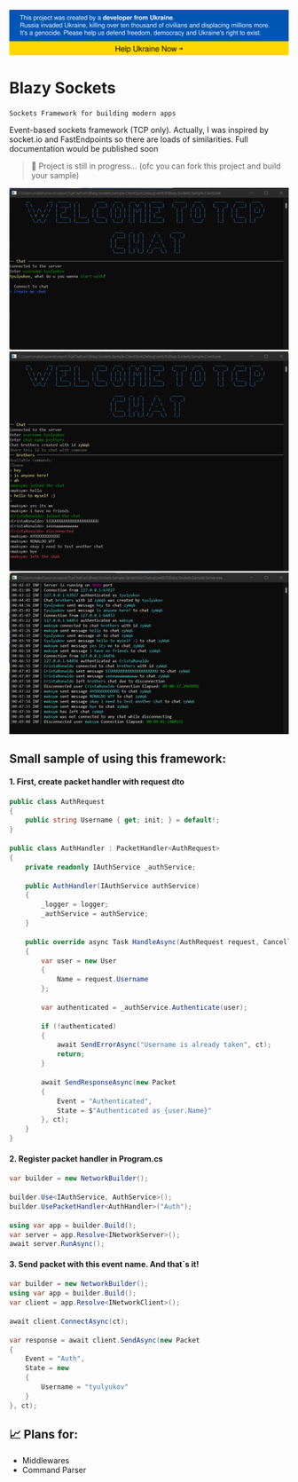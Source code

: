 [![Stand With Ukraine](https://raw.githubusercontent.com/vshymanskyy/StandWithUkraine/main/banner-direct-single.svg)](https://stand-with-ukraine.pp.ua)

# Blazy Sockets
`Sockets Framework for building modern apps`

Event-based sockets framework (TCP only). Actually, I was inspired by socket.io and FastEndpoints so there are loads of similarities.
Full documentation would be published soon

> 🚧 Project is still in progress... (ofc you can fork this project and build your sample)

![Main menu](https://github.com/tyulyukov/Blazy.Sockets/blob/master/docs/assets/main1.png)
![Client](https://github.com/tyulyukov/Blazy.Sockets/blob/master/docs/assets/chat1.png)
![Server](https://github.com/tyulyukov/Blazy.Sockets/blob/master/docs/assets/server1.png)

## Small sample of using this framework:

#### 1. First, create packet handler with request dto
```csharp
public class AuthRequest
{
    public string Username { get; init; } = default!;
}

public class AuthHandler : PacketHandler<AuthRequest>
{
    private readonly IAuthService _authService;

    public AuthHandler(IAuthService authService)
    {
        _logger = logger;
        _authService = authService;
    }

    public override async Task HandleAsync(AuthRequest request, CancellationToken ct)
    {
        var user = new User
        {
            Name = request.Username
        };

        var authenticated = _authService.Authenticate(user);

        if (!authenticated)
        {
            await SendErrorAsync("Username is already taken", ct);
            return;
        }
        
        await SendResponseAsync(new Packet
        {
            Event = "Authenticated",
            State = $"Authenticated as {user.Name}"
        }, ct);
    }
}
```


#### 2. Register packet handler in Program.cs
```csharp
var builder = new NetworkBuilder();

builder.Use<IAuthService, AuthService>();
builder.UsePacketHandler<AuthHandler>("Auth");

using var app = builder.Build();
var server = app.Resolve<INetworkServer>();
await server.RunAsync();
```

#### 3. Send packet with this event name. And that`s it!
```csharp
var builder = new NetworkBuilder();
using var app = builder.Build();
var client = app.Resolve<INetworkClient>();

await client.ConnectAsync(ct);

var response = await client.SendAsync(new Packet
{
    Event = "Auth",
    State = new
    {
        Username = "tyulyukov"
    }
}, ct);
```

## 📈 Plans for:
- Middlewares
- Command Parser

